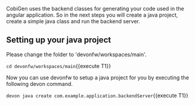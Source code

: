 CobiGen uses the backend classes for generating your code used in the angular application. So in the next steps you will create a java project, create a simple java class and run the backend server.


## Setting up your java project

Please change the folder to &#39;devonfw/workspaces/main&#39;.

`cd devonfw/workspaces/main`{{execute T1}}

Now you can use devonfw to setup a java project for you by executing the following devon command.

`devon java create com.example.application.backendServer`{{execute T1}}

